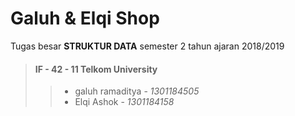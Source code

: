 # Galuh & Elqi Shop
Tugas besar **STRUKTUR DATA** semester 2 tahun ajaran 2018/2019
> ####  IF - 42 - 11 Telkom University
>> - galuh ramaditya - *1301184505*
>> - Elqi Ashok      - *1301184158*